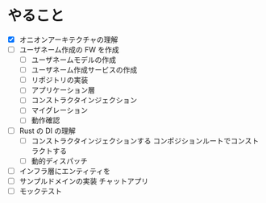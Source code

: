 # やること

- [x] オニオンアーキテクチャの理解
- [ ] ユーザネーム作成の FW を作成
  - [ ] ユーザネームモデルの作成
  - [ ] ユーザネーム作成サービスの作成
  - [ ] リポジトリの実装
  - [ ] アプリケーション層
  - [ ] コンストラクタインジェクション
  - [ ] マイグレーション
  - [ ] 動作確認
- [ ] Rust の DI の理解
  - [ ] コンストラクタインジェクションする コンポジションルートでコンストラクトする
  - [ ] 動的ディスパッチ
- [ ] インフラ層にエンティティを
- [ ] サンプルドメインの実装
      チャットアプリ
- [ ] モックテスト

